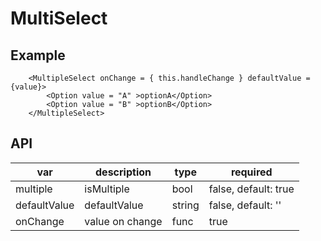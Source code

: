 # MultiSelect

## Example

```
    <MultipleSelect onChange = { this.handleChange } defaultValue = {value}>
        <Option value = "A" >optionA</Option>
        <Option value = "B" >optionB</Option>
    </MultipleSelect>
```

## API

| var | description | type | required |
| ------| ------ | ------ | ------ |
| multiple | isMultiple | bool | false, default: true |
| defaultValue | defaultValue | string | false, default: '' |
| onChange | value on change | func | true |
